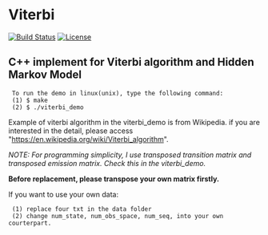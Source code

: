 # Viterbi  
[![Build Status](https://travis-ci.org/daoliker/viterbi.svg?branch=master)](https://travis-ci.org/daoliker/viterbi)
[![License](https://img.shields.io/badge/License-Apache%202.0-blue.svg)](https://opensource.org/licenses/Apache-2.0)  
## C++ implement for Viterbi algorithm and Hidden Markov Model
   
     To run the demo in linux(unix), type the following command:
     (1) $ make
     (2) $ ./viterbi_demo
 
 
 Example of viterbi algorithm in the viterbi_demo is from Wikipedia. if you are interested in the detail, please access "https://en.wikipedia.org/wiki/Viterbi_algorithm".
 

*NOTE: For programming simplicity, I use transposed transition matrix and transposed emission matrix. Check this in the viterbi_demo.*


**Before replacement, please transpose your own matrix firstly.**

If you want to use your own data:
   
     (1) replace four txt in the data folder
     (2) change num_state, num_obs_space, num_seq, into your own courterpart.
